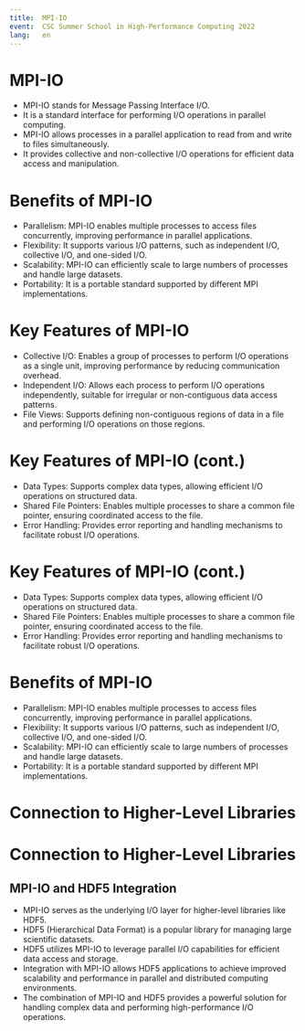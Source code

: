 ```yaml
---
title:  MPI-IO
event:  CSC Summer School in High-Performance Computing 2022
lang:   en
---
```


# MPI-IO

- MPI-IO stands for Message Passing Interface I/O.
- It is a standard interface for performing I/O operations in parallel computing.
- MPI-IO allows processes in a parallel application to read from and write to files simultaneously.
- It provides collective and non-collective I/O operations for efficient data access and manipulation.

# Benefits of MPI-IO

- Parallelism: MPI-IO enables multiple processes to access files concurrently, improving performance in parallel applications.
- Flexibility: It supports various I/O patterns, such as independent I/O, collective I/O, and one-sided I/O.
- Scalability: MPI-IO can efficiently scale to large numbers of processes and handle large datasets.
- Portability: It is a portable standard supported by different MPI implementations.

# Key Features of MPI-IO

- Collective I/O: Enables a group of processes to perform I/O operations as a single unit, improving performance by reducing communication overhead.
- Independent I/O: Allows each process to perform I/O operations independently, suitable for irregular or non-contiguous data access patterns.
- File Views: Supports defining non-contiguous regions of data in a file and performing I/O operations on those regions.

# Key Features of MPI-IO (cont.)

- Data Types: Supports complex data types, allowing efficient I/O operations on structured data.
- Shared File Pointers: Enables multiple processes to share a common file pointer, ensuring coordinated access to the file.
- Error Handling: Provides error reporting and handling mechanisms to facilitate robust I/O operations.

# Key Features of MPI-IO (cont.)

- Data Types: Supports complex data types, allowing efficient I/O operations on structured data.
- Shared File Pointers: Enables multiple processes to share a common file pointer, ensuring coordinated access to the file.
- Error Handling: Provides error reporting and handling mechanisms to facilitate robust I/O operations.


# Benefits of MPI-IO

- Parallelism: MPI-IO enables multiple processes to access files concurrently, improving performance in parallel applications.
- Flexibility: It supports various I/O patterns, such as independent I/O, collective I/O, and one-sided I/O.
- Scalability: MPI-IO can efficiently scale to large numbers of processes and handle large datasets.
- Portability: It is a portable standard supported by different MPI implementations.

# Connection to Higher-Level Libraries

# Connection to Higher-Level Libraries

## MPI-IO and HDF5 Integration

- MPI-IO serves as the underlying I/O layer for higher-level libraries like HDF5.
- HDF5 (Hierarchical Data Format) is a popular library for managing large scientific datasets.
- HDF5 utilizes MPI-IO to leverage parallel I/O capabilities for efficient data access and storage.
- Integration with MPI-IO allows HDF5 applications to achieve improved scalability and performance in parallel and distributed computing environments.
- The combination of MPI-IO and HDF5 provides a powerful solution for handling complex data and performing high-performance I/O operations.
